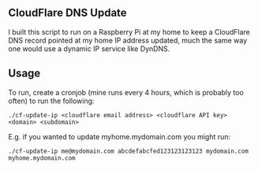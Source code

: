 CloudFlare DNS Update
---

I built this script to run on a Raspberry Pi at my home to keep a CloudFlare DNS record pointed at my home IP address updated, much the same way one would use a dynamic IP service like DynDNS.

Usage
-----

To run, create a cronjob (mine runs every 4 hours, which is probably too often) to run the following:

`./cf-update-ip <cloudflare email address> <cloudflare API key> <domain> <subdomain>`

E.g. if you wanted to update myhome.mydomain.com you might run:

`./cf-update-ip me@mydomain.com abcdefabcfed123123123123 mydomain.com myhome.mydomain.com`
